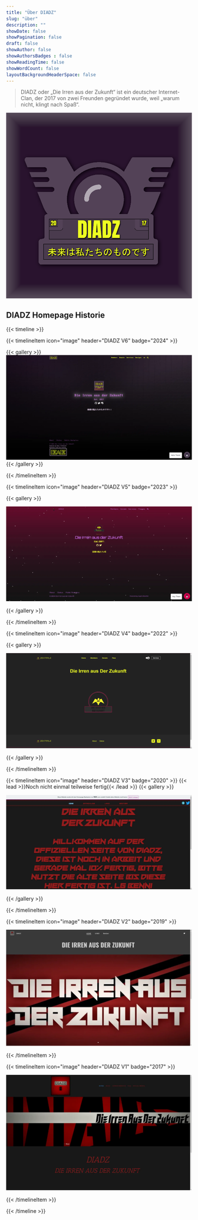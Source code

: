 ```yaml
---
title: "Über DIADZ"
slug: "über"
description: ""
showDate: false
showPagination: false
draft: false
showAuthor: false
showAuthorsBadges : false
showReadingTime: false
showWordCount: false
layoutBackgroundHeaderSpace: false
---
```


<link href="/css/privacy.css" rel="stylesheet"></link>

>DIADZ oder „Die Irren aus der Zukunft“ ist ein deutscher Internet-Clan, der 2017 von zwei Freunden gegründet wurde, weil „warum nicht, klingt nach Spaß“.

![DIADZ](img/DIADZ_V11.png)

## DIADZ Homepage Historie

{{< timeline >}}

{{< timelineItem icon="image" header="DIADZ V6" badge="2024" >}}

{{< gallery >}}
  <img src="/history/diadzv6.webp" class="grid-w65" />
{{< /gallery >}}

{{< /timelineItem >}}

{{< timelineItem icon="image" header="DIADZ V5" badge="2023" >}}

{{< gallery >}}

  <img src="/history/diadzv5.webp" class="grid-w65" />

{{< /gallery >}}

{{< /timelineItem >}}

{{< timelineItem icon="image" header="DIADZ V4" badge="2022" >}}

{{< gallery >}}

  <img src="/history/diadzv4.webp" class="grid-w65" />

{{< /gallery >}}

{{< /timelineItem >}}

{{< timelineItem icon="image" header="DIADZ V3" badge="2020" >}}
{{< lead >}}Noch nicht einmal teilweise fertig{{< /lead >}}
{{< gallery >}}

  <img src="/history/diadzv3.webp" class="grid-w65" />

{{< /gallery >}}

{{< /timelineItem >}}

{{< timelineItem icon="image" header="DIADZ V2" badge="2019" >}}

  <img src="/history/diadzv2.webp" class="grid-w65" />

{{< /timelineItem >}}

{{< timelineItem icon="image" header="DIADZ V1" badge="2017" >}}

  <img src="/history/diadzv1.webp" class="grid-w65" />

{{< /timelineItem >}}

{{< /timeline >}}
